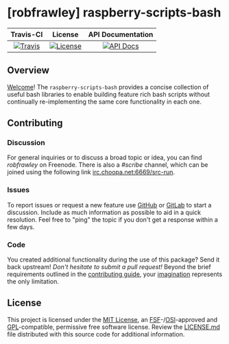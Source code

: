 
# [robfrawley] raspberry-scripts-bash

|       Travis-CI        |         License         |    API Documentation    |
|:----------------------:|:-----------------------:|:-----------------------:|
| [![Travis](https://src.run/raspberry-scripts-bash/travis.svg)](https://src.run/raspberry-scripts-bash/travis) | [![License](https://src.run/raspberry-scripts-bash/license.svg)](https://src.run/raspberry-scripts-bash/license) | [![API Docs](https://src.run/raspberry-scripts-bash/api.svg)](https://src.run/raspberry-scripts-bash/api) |

## Overview

[Welcome](https://src.run/go/readme_welcome)!
The `raspberry-scripts-bash` provides a concise collection of useful bash libraries
to enable building feature rich bash scripts without continually re-implementing
the same core functionality in each one.

## Contributing

### Discussion

For general inquiries or to discuss a broad topic or idea, you can find
*robfrawley* on Freenode. There is also a *#scribe* channel, which can
be joined using the following link
[irc.choopa.net:6669/src-run](irc://irc.choopa.net:6669/scribe).

### Issues

To report issues or request a new feature use
[GitHub](https://src.run/raspberry-scripts-bash/github_issues)
or [GitLab](https://src.run/raspberry-scripts-bash/gitlab_issues)
to start a discussion. Include as much information as possible to aid in
a quick resolution. Feel free to "ping" the topic if you don't get a
response within a few days.

### Code

You created additional functionality during the use of this package? Send
it back upstream! *Don't hesitate to submit a pull request!* Beyond the
brief requirements outlined in the
[contributing guide](https://src.run/raspberry-scripts-bash/contributing),
your [imagination](https://src.run/go/readme_imagination)
represents the only limitation.

## License

This project is licensed under the
[MIT License](https://src.run/go/mit), an
[FSF](https://src.run/go/fsf)-/[OSI](https://src.run/go/osi)-approved
and [GPL](https://src.run/go/gpl)-compatible, permissive free software
license. Review the
[LICENSE.md](https://src.run/raspberry-scripts-bash/license)
file distributed with this source code for additional information.
